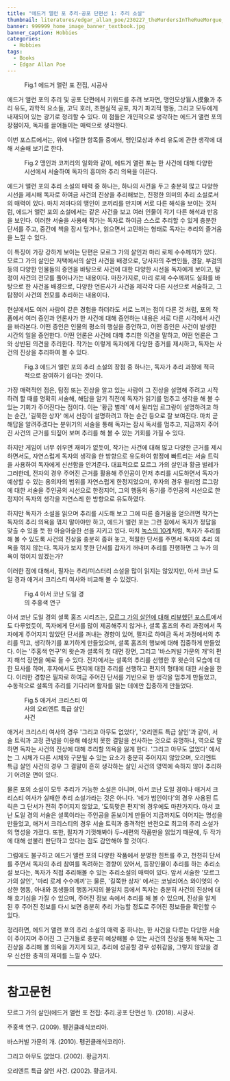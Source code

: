 ```yaml
---
title: "에드거 앨런 포 추리·공포 단편선 1: 추리 소설"
thumbnail: literatures/edgar_allan_poe/230227_theMurdersInTheRueMorgue_00.jpg
banner: 999999_home_image_banner_textbook.jpg
banner_caption: Hobbies
categories:
  - Hobbies
tags:
  - Books
  - Edgar Allan Poe
---
```


<figure class="align-center" style="width: 200px">
  <a href="/assets/images/literatures/edgar_allan_poe/220120_EdgarAllanPoe_00.jpg">
  <img src="{{ site.url }}{{ site.baseurl }}/assets/images/literatures/edgar_allan_poe/220120_EdgarAllanPoe_00.jpg" alt="">
  </a>
  <figcaption>
  Fig.1 에드거 앨런 포 전집, 시공사
  </figcaption>
</figure>

에드거 앨런 포의 추리 및 공포 단편에서 키워드를 추려 보자면, 맹인모상盲人摸象과 추리 유도, 과학적 요소들, 고딕 호러, 초현실적 공포, 자기 파괴적 행동, 그리고 모두에게 내재되어 있는 광기로 정리할 수 있다. 이 점들은 개인적으로 생각하는 에드거 앨런 포의 장점이자, 독자를 끌어들이는 매력으로 생각한다.

이번 포스트에서는, 위에 나열한 항목들 중에서, 맹인모상과 추리 유도에 관한 생각에 대해 서술해 보기로 한다.

<figure class="align-center" style="width: 450px">
  <a href="/assets/images/literatures/edgar_allan_poe/230227_blindmen_Elephant_01.png">
  <img src="{{ site.url }}{{ site.baseurl }}/assets/images/literatures/edgar_allan_poe/230227_blindmen_Elephant_01.png" alt="">
  </a>
  <figcaption>
  Fig.2 맹인과 코끼리의 일화와 같이, 에드거 앨런 포는 한 사건에 대해 다양한 시선에서 서술하여 독자의 흥미와 추리 의욕을 이끈다.
  </figcaption>
</figure>

에드거 앨런 포의 추리 소설의 매력 중 하나는, 하나의 사건을 두고 충분히 많고 다양한 시선을 제시해 독자로 하여금 사건의 진상을 추리해보는, 진정한 의미의 추리 소설로서의 매력이 있다. 마치 저마다의 맹인이 코끼리를 만지며 서로 다른 해석을 보이는 것처럼, 에드거 앨런 포의 소설에서는 같은 사건을 보고 여러 인물이 각기 다른 해석과 반응을 보인다. 이러한 서술을 사용해 작가는 독자로 하여금 스스로 추리할 수 있게 충분한 단서를 주고, 중간에 책을 잠시 덮거나, 읽으면서 고민하는 형태로 독자는 추리의 즐거움을 느낄 수 있다.

이 특징이 가장 강하게 보이는 단편은 모르그 가의 살인과 마리 로제 수수께끼가 있다. 모르그 가의 살인은 저택에서의 살인 사건을 배경으로, 당사자의 주변인들, 경찰, 부검의 등의 다양한 인물들의 증언을 바탕으로 사건에 대한 다양한 시선을 독자에게 보이고, 탐정이 사건의 전모를 풀어나가는 내용이다. 마찬가지로, 마리 로제 수수께끼도 실화를 바탕으로 한 사건을 배경으로, 다양한 언론사가 사건을 제각각 다른 시선으로 서술하고, 그 탐정이 사건의 전모를 추리하는 내용이다.

현실에서도 여러 사람이 같은 경험을 하더라도 서로 느끼는 점이 다른 것 처럼, 포의 작품에서 여러 증인과 언론사가 한 사건에 대해 증언하는 내용은 서로 다른 시각에서 사건을 바라본다. 어떤 증인은 인물의 평소의 행실을 증언하고, 어떤 증인은 사건이 발생한 시간의 일을 증언한다. 어떤 언론은 사건에 대해 추리한 의견을 말하고, 어떤 언론은 그와 상반된 의견을 추리한다. 작가는 이렇게 독자에게 다양한 증거를 제시하고, 독자는 사건의 진상을 추리하여 볼 수 있다.

<figure class="align-center" style="width: 450px">
  <a href="/assets/images/literatures/edgar_allan_poe/230227_answerSheet_02.jpg">
  <img src="{{ site.url }}{{ site.baseurl }}/assets/images/literatures/edgar_allan_poe/230227_answerSheet_02.jpg" alt="">
  </a>
  <figcaption>
  Fig.3 에드거 앨런 포의 추리 소설의 장점 중 하나는, 독자가 추리 과정에 적극적으로 참여하기 쉽다는 것이다.
  </figcaption>
</figure>

가장 매력적인 점은, 탐정 또는 진상을 알고 있는 사람이 그 진상을 설명해 주려고 시작하려 할 때를 명확히 서술해, 해답을 알기 직전에 독자가 읽기를 멈추고 생각을 해 볼 수 있는 기회가 주어진다는 점이다. 이는 '황금 벌레' 에서 윌리엄 르그랑이 설명하려고 하는 순간, '길쭉한 상자' 에서 선장이 설명하려고 하는 순간 등으로 잘 보여진다. 마치 곧 해답을 알려주겠다는 분위기의 서술을 통해 독자는 잠시 독서를 멈추고, 지금까지 주어진 사건의 근거를 되짚어 보며 추리를 해 볼 수 있는 기회를 가질 수 있다.

하지만 게임이 너무 쉬우면 재미가 없듯이, 작가는 사건에 대해 많고 다양한 근거를 제시하면서도, 자연스럽게 독자의 생각을 한 방향으로 유도하여 함정에 빠트리는 서술 트릭을 사용하여 독자에게 신선함을 안겨준다. 대표적으로 모르그 가의 살인과 황금 벌레가 그러한데, 전자의 경우 주어진 근거를 활용해 주인공이 먼저 추리를 시도하면서 독자가 예상할 수 있는 용의자의 범위를 자연스럽게 한정지었으며, 후자의 경우 윌리엄 르그랑에 대한 서술을 주인공의 시선으로 한정지어, 그의 행동의 동기를 주인공의 시선으로 한정지어 독자의 생각을 자연스레 한 방향으로 유도하였다.

하지만 독자가 소설을 읽으며 추리를 시도해 보고 그에 따른 즐거움을 얻으려면 작가는 독자의 추리 의욕을 꺾지 말아야만 하고, 에드거 앨런 포는 그런 점에서 독자가 정답을 맞출 수 있을 듯 한 아슬아슬한 선을 지키고 있다. 마치 <a href="https://en.wikipedia.org/wiki/Golden_Age_of_Detective_Fiction">녹스의 10계</a>처럼, 독자가 추리를 해 볼 수 있도록 사건의 진상을 충분히 좁혀 놓고, 적절한 단서를 주면서 독자의 추리 의욕을 꺾지 않는다. 독자가 보지 못한 단서를 갑자기 꺼내며 추리를 진행하면 그 누가 의욕이 꺾이지 않겠는가?

이러한 점에 대해서, 필자는 추리/미스터리 소설을 많이 읽지는 않았지만, 아서 코난 도일 경과 애거서 크리스티 여사와 비교해 볼 수 있겠다.

<figure class="align-center" style="width: 150px">
  <a href="/assets/images/literatures/edgar_allan_poe/230227_aStudyInScarlet_00.jpg">
  <img src="{{ site.url }}{{ site.baseurl }}/assets/images/literatures/edgar_allan_poe/230227_aStudyInScarlet_00.jpg" alt="">
  </a>
  <figcaption>
  Fig.4 아서 코난 도일 경의 주홍색 연구
  </figcaption>
</figure>

아서 코난 도일 경의 셜록 홈즈 시리즈는, <a href="https://ingyu-lee.github.io/hobbies/edgar-allan-poe-the-murders-in-the-rue-morgue/">모르그 가의 살인에 대해 리뷰했던 포스트</a>에서도 다루었듯이, 독자에게 단서를 많이 제공해주지 않거나, 셜록 홈즈의 추리 과정에서 독자에게 주어지지 않았던 단서를 꺼내는 경향이 있어, 필자로 하여금 독서 과정에서의 추리를 막고, 생각하기를 포기하게 만들었으며, 셜록 홈즈의 행보에 대해 집중하게 만들었다. 이는 '주홍색 연구'의 왓슨과 셜록의 첫 대면 장면, 그리고 '바스커빌 가문의 개'의 편지 해석 장면을 예로 들 수 있다. 전자에서는 셜록의 추리를 선행한 후 왓슨의 모습에 대한 묘사를 하며, 후자에서도 편지에 대한 추리를 선행하고 편지의 형태에 대한 서술을 한다. 이러한 경향은 필자로 하여금 주어진 단서를 기반으로 한 생각을 멈추게 만들었고, 수동적으로 셜록의 추리를 기다리며 활자를 읽는 데에만 집중하게 만들었다.

<figure class="align-center" style="width: 150px">
  <a href="/assets/images/literatures/edgar_allan_poe/230227_murderOnTheOrientExpress_00.jpg">
  <img src="{{ site.url }}{{ site.baseurl }}/assets/images/literatures/edgar_allan_poe/230227_murderOnTheOrientExpress_01.jpg" alt="">
  </a>
  <figcaption>
  Fig.5 애거서 크리스티 여사의 오리엔트 특급 살인 사건
  </figcaption>
</figure>

애거서 크리스티 여사의 경우 '그리고 아무도 없었다', '오리엔트 특급 살인'과 같이, 서술 트릭과 고정 관념을 이용해 예상치 못한 결말을 선사하는 것으로 유명하나, 역으로 말하면 독자는 사건의 진상에 대해 추리할 의욕을 잃게 한다. '그리고 아무도 없었다' 에서는 그 시체가 다른 시체와 구분될 수 있는 요소가 충분히 주어지지 않았으며, 오리엔트 특급 살인 사건의 경우 그 결말이 흔히 생각하는 살인 사건의 영역에 속하지 않아 추리하기 어려운 면이 있다.

물론 포의 소설이 모두 추리가 가능한 소설은 아니며, 아서 코난 도일 경이나 애거서 크리스티 여사가 실패한 추리 소설가라는 것은 아니다. '네가 범인이다'의 경우 사용된 트릭은 그 단서가 전혀 주어지지 않았고, '도둑맞은 편지'의 경우에도 마찬가지다. 아서 코난 도일 경의 서술은 셜록이라는 주인공을 돋보이게 만들어 지금까지도 이어지는 명성을 만들었고, 애거서 크리스티의 경우 서술 트릭과 충격적인 반전으로 최고의 추리 소설가의 명성을 가졌다. 또한, 필자가 기껏해봐야 두-세편의 작품만을 읽었기 때문에, 두 작가에 대해 섣불리 판단하고 있다는 점도 감안해야 할 것이다.

그럼에도 불구하고 에드거 앨런 포의 다양한 작품에서 분명한 힌트를 주고, 천천히 단서를 주면서 독자의 추리 참여를 독려하는 경향이 있어서, 등장인물이 추리를 하는 추리소설 보다는, 독자가 직접 추리해볼 수 있는 추리소설의 매력이 있다. 앞서 서술한 '모르그 가의 살인', '마리 로제 수수께끼'는 물론, '길쭉한 상자' 에서는 코닐리어스 와이엇의 수상한 행동, 아내와 동생들의 행동거지의 불일치 등에서 독자는 충분히 사건의 진상에 대해 호기심을 가질 수 있으며, 주어진 정보 속에서 추리를 해 볼 수 있으며, 진상을 알게 된 후 주어진 정보를 다시 보면 충분히 추리 가능할 정도로 주어진 정보들을 확인할 수 있다.

정리하면, 에드거 앨런 포의 추리 소설의 매력 중 하나는, 한 사건을 다루는 다양한 서술이 주어지며 주어진 그 근거들로 충분히 예상해볼 수 있는 사건의 진상을 통해 독자는 그 진상을 추리해 볼 의욕을 가지게 되고, 추리에 성공할 경우 성취감을, 그렇지 않았을 경우 신선한 충격의 재미를 느낄 수 있다.

---
# 참고문헌

모르그 가의 살인(에드거 앨런 포 전집: 추리.공포 단편선 1). (2018). 시공사.

주홍색 연구. (2009). 펭귄클래식코리아.

바스커빌 가문의 개. (2010). 펭귄클래식코리아.

그리고 아무도 없었다. (2002). 황금가지.

오리엔트 특급 살인 사건. (2002). 황금가지.

